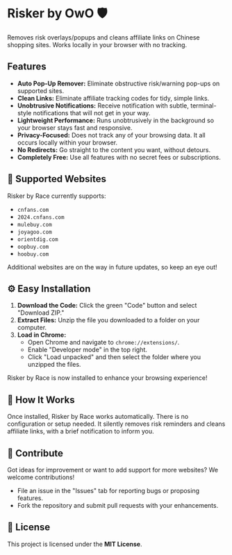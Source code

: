 # Risker by OwO 🛡️

Removes risk overlays/popups and cleans affiliate links on Chinese shopping sites. Works locally in your browser with no tracking.

## Features

* **Auto Pop-Up Remover:** Eliminate obstructive risk/warning pop-ups on supported sites.
* **Clean Links:** Eliminate affiliate tracking codes for tidy, simple links.
* **Unobtrusive Notifications:** Receive notification with subtle, terminal-style notifications that will not get in your way.
* **Lightweight Performance:** Runs unobtrusively in the background so your browser stays fast and responsive.
* **Privacy-Focused:** Does not track any of your browsing data. It all occurs locally within your browser.
* **No Redirects:** Go straight to the content you want, without detours.
* **Completely Free:** Use all features with no secret fees or subscriptions.

## 🎯 Supported Websites

Risker by Race currently supports:

* `cnfans.com`
* `2024.cnfans.com`
* `mulebuy.com`
* `joyagoo.com`
* `orientdig.com`
* `oopbuy.com`
* `hoobuy.com`

Additional websites are on the way in future updates, so keep an eye out!

## ⚙️ Easy Installation

1. **Download the Code:** Click the green "Code" button and select "Download ZIP."
2. **Extract Files:** Unzip the file you downloaded to a folder on your computer.
3. **Load in Chrome:**
   * Open Chrome and navigate to `chrome://extensions/`.
   * Enable "Developer mode" in the top right.
   * Click "Load unpacked" and then select the folder where you unzipped the files.

Risker by Race is now installed to enhance your browsing experience!

## 🚀 How It Works

Once installed, Risker by Race works automatically. There is no configuration or setup needed. It silently removes risk reminders and cleans affiliate links, with a brief notification to inform you.

## 🤝 Contribute

Got ideas for improvement or want to add support for more websites? We welcome contributions!

* File an issue in the "Issues" tab for reporting bugs or proposing features.
* Fork the repository and submit pull requests with your enhancements.

## 📜 License

This project is licensed under the **MIT License**.
